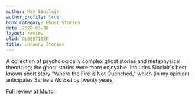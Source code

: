```yaml
---
author: May Sinclair
author_profile: true
book_category: Ghost Stories
date: 2020-03-30
layout: review
olid: OL6657102M
title: Uncanny Stories
---
```


A collection of psychologically complex ghost stories and metaphysical theorizing; the ghost stories were more enjoyable. Includes Sinclair's best known short story "Where the Fire is Not Quenched," which (in my opinion) anticipates Sartre's *No Exit* by twenty years.

[Full review at *Multo*.](https://multoghost.wordpress.com/2020/03/30/women-writers-of-folklore-and-the-fantastic-may-sinclair/)